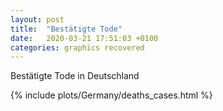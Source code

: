```yaml
---
layout: post
title:  "Bestätigte Tode"
date:   2020-03-21 17:51:03 +0100
categories: graphics recovered
---
```


Bestätigte Tode in Deutschland

{% include plots/Germany/deaths_cases.html %}

